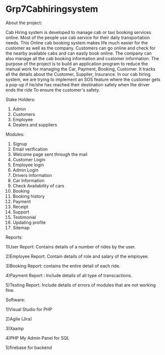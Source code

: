 # Grp7Cabhiringsystem

About the project: 

Cab Hiring system is developed to manage cab or taxi booking services online. Most of the people use cab service for their daily transportation needs. This Online cab booking system makes life much easier for the customer as well as the company. Customers can go online and check for the nearby available cabs and can easily book online. The company can also manage all the cab booking information and customer information. The purpose of the project is to build an application program to reduce the manual work for managing the Car, Payment, Booking, Customer. It tracks all the details about the Customer, Supplier, Insurance. In our cab hiring system, we are trying to implement an SOS feature where the customer gets a pop-up if he/she has reached their destination safely when the driver ends the ride To ensure the customer's safety.


Stake Holders:
1) Admin
2) Customers
3) Employee
4) Dealers and suppliers


Modules:

1. Signup
2. Email verification
3. Welcome page sent through the mail
4. Customer Login
5. Employee login
6. Admin Login
7. Drivers Information
8. Car Information
9. Check Availability of cars
10. Booking
11. Booking history
12. Payment
13. Receipt
14. Support
15. Testimonial
16. Updating profile
17. Sitemap


Reports:

1)User Report: Contains details of a number of rides by the user.

2)Employee Report: Contain details of role and salary of the employee.

3)Booking Report: contains the entire detail of each ride.

4)Payment Report : Include details of all type of transcactions.

5)Testing Report: Include details of errors of modules that are not working fine.


Software:

1)Visual Studio for PHP  

2)Agile (Jira) 

3)Xaamp

4)PHP My Admin Panel for SQL 

5)firebase for backend



